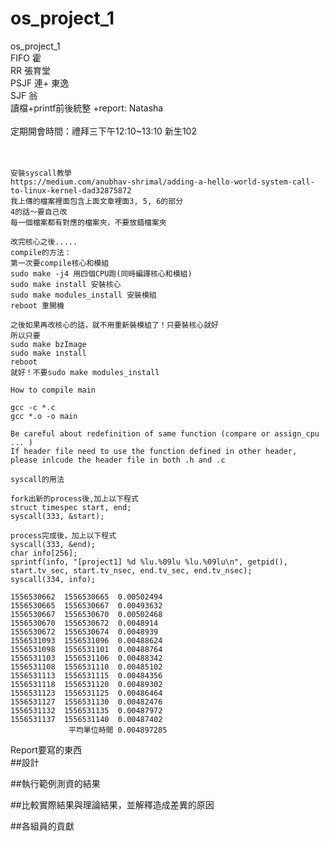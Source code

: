 # os_project_1
os_project_1<br /> 
FIFO 霍 <br />
RR  張育堂 <br />
PSJF 連+ 東逸 <br />
SJF 翁 <br />
讀檔+printf前後統整 +report: Natasha <br />
<br />
定期開會時間：禮拜三下午12:10~13:10 新生102 <br />
<br />
<br />
```
安裝syscall教學
https://medium.com/anubhav-shrimal/adding-a-hello-world-system-call-to-linux-kernel-dad32875872
我上傳的檔案裡面包含上面文章裡面3, 5, 6的部分
4的話～要自己改
每一個檔案都有對應的檔案夾，不要放錯檔案夾

改完核心之後.....
compile的方法：
第一次要compile核心和模組
sudo make -j4 用四個CPU跑(同時編譯核心和模組)
sudo make install 安裝核心
sudo make modules_install 安裝模組
reboot 重開機

之後如果再改核心的話，就不用重新裝模組了！只要裝核心就好
所以只要
sudo make bzImage
sudo make install
reboot
就好！不要sudo make modules_install
```

```
How to compile main

gcc -c *.c
gcc *.o -o main

Be careful about redefinition of same function (compare or assign_cpu ... )
If header file need to use the function defined in other header, please inlcude the header file in both .h and .c
```
```
syscall的用法

fork出新的process後,加上以下程式
struct timespec start, end;
syscall(333, &start);

process完成後，加上以下程式
syscall(333, &end);
char info[256];
sprintf(info, "[project1] %d %lu.%09lu %lu.%09lu\n", getpid(), start.tv_sec, start.tv_nsec, end.tv_sec, end.tv_nsec);
syscall(334, info);
```
```
1556530662	1556530665	0.00502494 
1556530665	1556530667	0.00493632
1556530667	1556530670	0.00502468
1556530670	1556530672	0.0048914
1556530672	1556530674	0.0048939
1556531093	1556531096	0.00488624
1556531098	1556531101	0.00488764
1556531103	1556531106	0.00488342
1556531108	1556531110	0.00485102
1556531113	1556531115	0.00484356
1556531118	1556531120	0.00489302
1556531123	1556531125	0.00486464
1556531127	1556531130	0.00482476
1556531132	1556531135	0.00487972
1556531137	1556531140	0.00487402
		     平均單位時間 0.004897285
```
Report要寫的東西<br />
##設計

##執行範例測資的結果

##比較實際結果與理論結果，並解釋造成差異的原因

##各組員的貢獻
